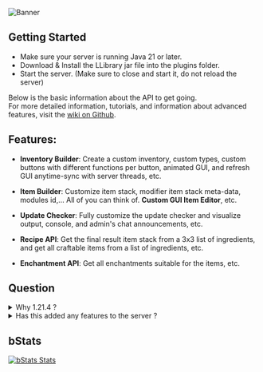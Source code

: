 ![Banner](https://cdn.modrinth.com/data/cached_images/71df530b843cf6fa0ce475f79bc09e065ac94097.png)

## Getting Started
- Make sure your server is running Java 21 or later​.
- Download & Install the LLibrary jar file into the plugins folder​.
- Start the server​. (Make sure to close and start it, do not reload the server)

Below is the basic information about the API to get going.\
For more detailed information, tutorials, and information about advanced features, visit the [wiki on Github](https://github.com/LucFr1746/LLibrary/wiki).
## Features:
- **Inventory Builder**: Create a custom inventory, custom types, custom buttons with different functions per button, animated GUI, and refresh GUI anytime-sync with server threads, etc.

- **Item Builder**: Customize item stack, modifier item stack meta-data, modules id,... All of you can think of. **Custom GUI Item Editor**, etc.

- **Update Checker**: Fully customize the update checker and visualize output, console, and admin's chat announcements, etc.

- **Recipe API**: Get the final result item stack from a 3x3 list of ingredients, and get all craftable items from a list of ingredients, etc.

- **Enchantment API**: Get all enchantments suitable for the items, etc.

## Question
<details>
<summary>Why 1.21.4 ?</summary>

- Due to Spigot 1.21.1-R0.1-SNAPSHOT having an API named **"Menu Type"**, we decided to use that to create the **Inventory Builder API**. This makes the builder more flexible and able to create multiple types of inventories.

- Due to Spigot 1.21.2-R0.1-SNAPSHOT having an API named **"Damage Resistant"**, ItemStack will be able to have damage-resistant flags. Ex: "DamageTypeTags.IS_FIRE" makes the item stack immune to fire.

- Due to Spigot 1.21.4-R0.1-SNAPSHOT having an API named **"ConsumableComponent.Animation"**, allow modify itemstack like stone can be comsumable like eating, shooting like a bow, etc... Although, these functions are in game already since 1.21.1. But we decided to use Spigot API.

</details>

<details>
<summary>Has this added any features to the server ?</summary>

This added some in-game quality of life, such as:
- A GUI that helps you modify item stack in-game, you can customize all of the GUI like text, and toggle the functions of the GUI or disable this GUI in the config file. Of course, the GUI has permission to open and per-function permission if you want to customize more. Who knows!

</details>

## bStats
[![bStats Stats](https://bstats.org/signatures/bukkit/LucFrLib.svg)](https://bstats.org/plugin/bukkit/LucFrLib)